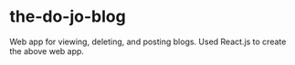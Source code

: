 # the-do-jo-blog
Web app for viewing, deleting, and posting blogs.
Used React.js to create the above web app. 
